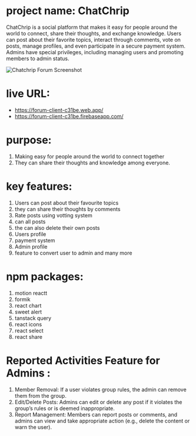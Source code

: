 # project name: ChatChrip

ChatChrip is a social platform that makes it easy for people around the world to connect, share their thoughts, and exchange knowledge. Users can post about their favorite topics, interact through comments, vote on posts, manage profiles, and even participate in a secure payment system. Admins have special privileges, including managing users and promoting members to admin status.

<img class="screenshot" src="https://github.com/user-attachments/assets/25e59fff-6882-4d94-9238-f2eac1cb4a5a" alt="Chatchrip Forum Screenshot">


# live URL:
- https://forum-client-c31be.web.app/
- https://forum-client-c31be.firebaseapp.com/

# purpose:
1. Making easy for people around the world to connect together
2. They can share their thoughts and knowledge among everyone.

# key features:
1. Users can post about their favourite topics
2. they can share their thoughts by comments
3. Rate posts using votting system
4. can all posts
5. the can also delete their own posts
6. Users profile
7. payment system
8. Admin profile
9. feature to convert user to admin
and many more

# npm packages:
1. motion reactt
2. formik
3. react chart
4. sweet alert
5. tanstack query
6. react icons
7. react select
8. react share

# Reported Activities Feature for Admins :
1. Member Removal: If a user violates group rules, the admin can remove them from the group.
2. Edit/Delete Posts: Admins can edit or delete any post if it violates the group’s rules or is deemed inappropriate.
3. Report Management: Members can report posts or comments, and admins can view and take appropriate action (e.g., delete the content or warn the user).
